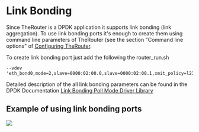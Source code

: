 # Link Bonding

Since TheRouter is a DPDK application it supports link bonding (link aggregation).
To use link bonding ports it's enough to create them using command line parameters 
of TheRouter (see the section "Command line options" of <a href="conf_options.md">Configuring TheRouter</a>.

To create link bonding port just add the following the router_run.sh

	--vdev 'eth_bond0,mode=2,slave=0000:02:00.0,slave=0000:02:00.1,xmit_policy=l23'

Detailed description of the all link bonding parameters can be found in the DPDK Documentation
<a href="http://dpdk.org/doc/guides-16.07/prog_guide/link_bonding_poll_mode_drv_lib.html">Link Bonding Poll Mode Driver Library</a>

## Example of using link bonding ports

<img src="http://therouter.net/images/tests/link_bonding.png">

